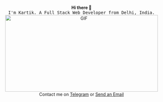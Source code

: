 <p align="center">
    <b>Hi there 👋</b><br>
  <samp>
I'm Kartik. A Full Stack Web Developer from Delhi, India.
  </samp>
    <br>
    <img  height="250" width="500" alt="GIF" src="https://www.mygo.ge/uploads/blog/1584023795.jpg" /><br>
     Contact me on <a href="https://t.me/thedemon12">Telegram</a> or <a href="mailto:kartikbhalla12@gmail.com" >Send an Email<a><br>
</p>
    
    

<!--
**TheDemon12/TheDemon12** is a ✨ _special_ ✨ repository because its `README.md` (this file) appears on your GitHub profile.

Here are some ideas to get you started:

- 🔭 I’m currently working on ...
- 🌱 I’m currently learning ...
- 👯 I’m looking to collaborate on ...
- 🤔 I’m looking for help with ...
- 💬 Ask me about ...
- 📫 How to reach me: ...
- 😄 Pronouns: ...
- ⚡ Fun fact: ...
--
